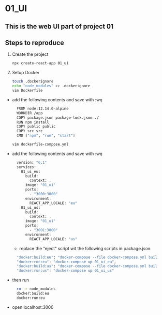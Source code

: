 # 01_UI

## This is the web UI part of project 01

## Steps to reproduce
1. Create the project
	```bash
	npx create-react-app 01_ui
	```
2. Setup Docker
    ```bash
    touch .dockerignore
    echo "node_modules" >> .dockerignore
    vim Dockerfile
    ```
- add the following contents and save with :wq
  ```bash
    FROM node:12.14.0-alpine
    WORKDIR /app 
    COPY package.json package-lock.json ./
    RUN npm install
    COPY public public
    COPY src src
    CMD ["npm", "run", "start"]
  ```
    ```bash
    vim dockerfile-compose.yml
    ```
- add the following contents and save with :wq
  ```bash
    version: "0.1"
    services:
      01_ui_eu:
        build:
          context: .
        image: "01_ui"
        ports:
          - "3000:3000"
        environment:
          REACT_APP_LOCALE: "eu"
      01_ui_us:
        build:
          context: .
        image: "01_ui"
        ports:
          - "3001:3000"
        environment:
          REACT_APP_LOCALE: "us"
  ```
  - replace the "eject" script wit the following scripts in package.json

  ```bash
    "docker:build:eu": "docker-compose --file docker-compose.yml build 01_ui_eu",
    "docker:run:eu": "docker-compose up 01_ui_eu",
    "docker:build:us": "docker-compose --file docker-compose.yml build 01_ui_us",
    "docker:run:us": "docker-compose up 01_ui_us"
  ```

- then run
  ```bash
    rm -r node_modules
    docker:build:eu
    docker:run:eu
  ```
- open localhost:3000

